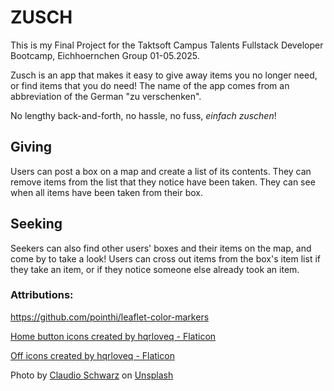 # ZUSCH

This is my Final Project for the Taktsoft Campus Talents Fullstack Developer Bootcamp, Eichhoernchen Group 01-05.2025.

Zusch is an app that makes it easy to give away items you no longer need, or find items that you do need! The name of the app comes from an abbreviation of the German "zu verschenken".

No lengthy back-and-forth, no hassle, no fuss, _einfach zuschen_!

## Giving

Users can post a box on a map and create a list of its contents. They can remove items from the list that they notice have been taken. They can see when all items have been taken from their box.

## Seeking

Seekers can also find other users' boxes and their items on the map, and come by to take a look!
Users can cross out items from the box's item list if they take an item, or if they notice someone else already took an item.

### Attributions:

https://github.com/pointhi/leaflet-color-markers

<a href="https://www.flaticon.com/free-icons/home-button" title="home button icons">Home button icons created by hqrloveq - Flaticon</a>

<a href="https://www.flaticon.com/free-icons/off" title="off icons">Off icons created by hqrloveq - Flaticon</a>

Photo by <a href="https://unsplash.com/@purzlbaum?utm_content=creditCopyText&utm_medium=referral&utm_source=unsplash">Claudio Schwarz</a> on <a href="https://unsplash.com/photos/white-and-brown-labeled-carton-TSgpeJ3yu8g?utm_content=creditCopyText&utm_medium=referral&utm_source=unsplash">Unsplash</a>
